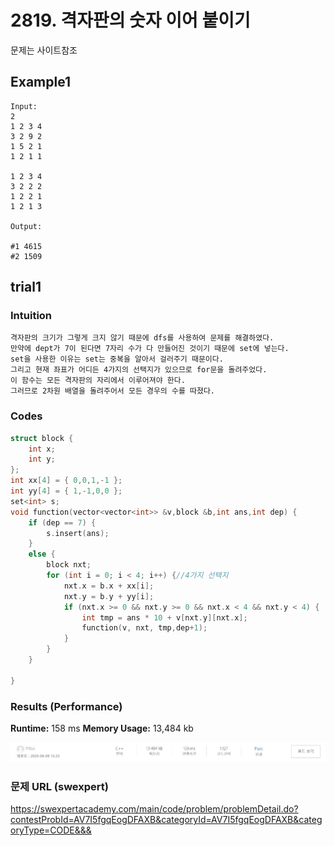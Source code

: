 # 2819. 격자판의 숫자 이어 붙이기
문제는 사이트참조

## Example1

```
Input: 
2
1 2 3 4
3 2 9 2
1 5 2 1
1 2 1 1

1 2 3 4
3 2 2 2
1 2 2 1
1 2 1 3

Output: 

#1 4615
#2 1509
```

## trial1
### Intuition
```
격자판의 크기가 그렇게 크지 않기 때문에 dfs를 사용하여 문제를 해결하였다.
만약에 dept가 7이 된다면 7자리 수가 다 만들어진 것이기 때문에 set에 넣는다.
set을 사용한 이유는 set는 중복을 알아서 걸러주기 때문이다.
그리고 현재 좌표가 어디든 4가지의 선택지가 있으므로 for문을 돌려주었다.
이 함수는 모든 격자판의 자리에서 이루어져야 한다.
그러므로 2차원 배열을 돌려주어서 모든 경우의 수를 따졌다.
```
### Codes  
```cpp
struct block {
    int x;
    int y;
};
int xx[4] = { 0,0,1,-1 };
int yy[4] = { 1,-1,0,0 };
set<int> s;
void function(vector<vector<int>> &v,block &b,int ans,int dep) {
    if (dep == 7) {
        s.insert(ans);
    }
    else {
        block nxt;
        for (int i = 0; i < 4; i++) {//4가지 선택지
            nxt.x = b.x + xx[i];
            nxt.y = b.y + yy[i];
            if (nxt.x >= 0 && nxt.y >= 0 && nxt.x < 4 && nxt.y < 4) {
                int tmp = ans * 10 + v[nxt.y][nxt.x];
                function(v, nxt, tmp,dep+1);
            }
        }
    }

}
```

### Results (Performance)  
**Runtime:**  158 ms 
**Memory Usage:** 	13,484 kb 

<p align="center"> 
<img src="./capture.JPG">
</p>


### 문제 URL (swexpert)  
https://swexpertacademy.com/main/code/problem/problemDetail.do?contestProbId=AV7I5fgqEogDFAXB&categoryId=AV7I5fgqEogDFAXB&categoryType=CODE&&&